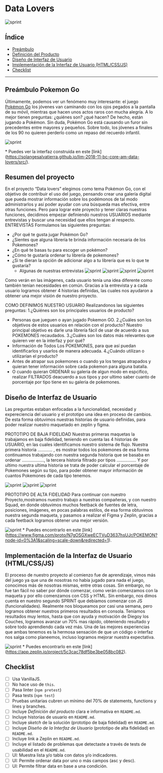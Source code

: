 # Data Lovers
![sprint](ima/sl.jpg)

## Índice

* [Preámbulo](#preámbulo-pokemon-Go)
* [Definición del Producto](#resumen-del-proyecto)
* [Diseño de Interfaz de Usuario](#diseño-de-la-interfaz-de-usuario)
* [Implementación de la Interfaz de Usuario (HTML/CSS/JS)](#Implementación-de-la-Interfaz-de-Usuario-(HTML/CSS/JS))
* [Checklist](#checklist)

***

## Preámbulo  Pokemon Go

Últimamente, podemos ver un fenómeno muy interesante: el juego [Pokémon Go](https://www.youtube.com/watch?v=xnnGSH5N4f8&t=163s) los jóvenes van caminando con los ojos pegados a la pantalla de su móvil, mientras que hacen unos actos raros con mucha alegría. A lo mejor tienen preguntas: ¿quiénes son? ¿qué hacen? De hecho, están jugando a Pokémon.
Sin duda, Pokémon Go está causando un furor sin precedentes entre mayores y pequeños. Sobre todo, los jóvenes a finales de los 90 no quieren perderlo como un repaso del recuerdo infantil.

![sprint](ima/pagina.jpg)

\* Puedes ver la interfaz construida en este  [link]
(https://solangesalvatierra.github.io/lim-2018-11-bc-core-am-data-lovers/src/).

## Resumen del proyecto

En el proyecto “Data lovers” elegimos como tema Pokémon Go, con el objetivo de contribuir el uso del juego, pensando crear una galería digital que pueda mostrar información sobre los podémonos de tal modo administrarlos y así poder ayudar con una búsqueda mas efectiva, entre otras funciones. Pero para lograr este proyecto y tener claras nuestras funciones, decidimos empezar definiendo nuestros USUARIOS mediante entrevistas y buscar una necesidad que ellos tengan al respecto.
ENTREVISTAS 
Formulamos las siguientes preguntas:
* ¿Por qué te gusta jugar Pokémon Go?
* ¿Sientes que alguna librería te brinda información necesaria de los Pokemones?
* ¿En qué te basas tu para escoger un pokémon?
* ¿Cómo te gustaría ordenar tu librería de pokemones?
* ¿Si te dieran la opción de adicionar algo a tu librería que es lo que te gustaría?
    - Algunas de nuestras entrevistas 
![sprint](ima/entre1.jpg)
![sprint](ima/entre2.jpg)
![sprint](ima/entre3.jpg)
![sprint](ima/entre4.jpg)

Como verán en las imágenes, cada usuario tenía una idea diferente como también tenían necesidades en común. Gracias a la entrevista y a cada usuario logramos obtener 4 historias definidas, las cuales nos ayudaron a obtener una mejor visión de nuestro proyecto.

COMO DEFINIMOS NUESTRO USUARIO
Realizandonos las siguientes preguntas:
1.¿Quiénes son los principales usuarios de producto?
* Personas que jueguen o ayan jugado Pokemon GO.
2.¿Cuáles son los objetivos de estos usuarios en relación con el producto?
Nuestro principal objetivo es darle una librería fácil de usar de acuerdo a sus POKEMONES recaudados.
3.¿Cuáles son los datos más relevantes que quieren ver en la interfaz y por qué?
* Información de Todos Los POKEMONES, para que así puedan identificarlos y usarlos de manera
adecuada.
4.¿Cuándo utilizan o utilizarían el producto?
* Antes de atrapar sus pokemones o cuando ya los tengas atrapados y quieran tener información sobre cada pokemon para alguna batalla.
* O cuando quieran ORDENAR su galeria de algun modo en espcifico, realizar FILTRADOS deacuerdo
a sus tipos y por ultimo saber cuanto de porcentaje por tipo tiene en su galeria de pokemones.  

## Diseño de Interfaz de Usuario
Las preguntas estaban enfocadas a la funcionalidad, necesidad y expereciencia del usuario y el prototipo una idea en proceso de cambios. De esta forma obtuvimos nuestras historias de usuario definidas, para poder realizar nuestro maquetado en zeplin y figma.

PROTOTIPO DE BAJA FIDELIDAD 
Nuestras primeras maquetas la trabajamos en baja fidelidad, teniendo en cuenta  las 4 historias de USUARIO, en las cuales identificamos nuestro sistema de flujo. Nuestra primera historia ………… , es mostrar todos los pokemones de esa forma continuamos trabajando con nuestra segunda historia que se basaba en ordenar ………………,  la tercera historia filtrado por tipos ……………. Y por ultimo nuestra ultima historia  se trata de poder calcular el porcentaje de Pokemones según su tipo, para poder obtener mayor información de cuantos  Pokemones de cada tipo tenemos.

![sprint](ima/IMG_5124.jpg)
![sprint](ima/IMG_5125.jpg) ![sprint](ima/IMG_5130.jpg)

PROTOTIPO DE ALTA FIDELIDAD
Para continuar con nuestro Proyecto,mostramos nuestro trabajo a nuestras compañeras, y con nuestro Squad, en donde obtuvimos muchos feetback  de fuentes de letra, posiciones, imágenes, en pocas palabras estilos, de esa forma  obtuvimos  nuestra segunda maqueta, y pasamos a realizar  el Figma y Zeplin, gracias a cada feetback logramos obtener una mejor versión.

![sprint](ima/cel.jpg)
\* Puedes encontrarlo en este  [link]
(https://www.figma.com/proto/N7gOSGXweECTVuD3637hsUJr/POKEMON?node-id=0%3A1&scaling=scale-down&redirected=1).

## Implementación de la Interfaz de Usuario (HTML/CSS/JS)
El proceso de nuestro proyecto al comienzo fue de aprendizaje, vimos más del juego ya que una de nosotras no había jugado para nada el juego, conocimos más de nosotras mismas, entre otras cosas. Sin embargo, no fue tan fácil no saber por dónde comenzar, como verán comenzamos con la maqueta y por ello comenzamos con CSS y HTML. Sin embargo, nos dimos cuenta en nuestro segundo SPRINT que debíamos comenzar con JS (funcionalidades). Realmente nos bloqueamos por casi una semana, pero logramos obtener nuestros primeros resultados en consola. Teníamos resultados muy lentos, hasta que con ayuda y motivación de Diegoy los Couches, logramos avanzar un 70% mas rápido, obteniendo resultado y sobre todo aprendiendo cada vez más.
Una de las mejores experiencias que ambas tenemos es la hermosa sensación de que un código o interfaz nos salga como planeemos, incluso logramos mejorar nuestra expectativa.

![sprint](ima/cel.jpg)
\* Puedes encontrarlo en este  [link]
(https://app.zeplin.io/project/5c3cac78df5be3be058bc082).

## Checklist

* [ ] Usa VanillaJS.
* [ ] No hace uso de `this`.
* [ ] Pasa linter (`npm pretest`)
* [ ] Pasa tests (`npm test`)
* [ ] Pruebas unitarias cubren un mínimo del 70% de statements, functions y
  lines y branches.
* [ ] Incluye _Definición del producto_ clara e informativa en `README.md`.
* [ ] Incluye historias de usuario en `README.md`.
* [ ] Incluye _sketch_ de la solución (prototipo de baja fidelidad) en
  `README.md`.
* [ ] Incluye _Diseño de la Interfaz de Usuario_ (prototipo de alta fidelidad)
  en `README.md`.
* [ ] Incluye link a Zeplin en `README.md`.
* [ ] Incluye el listado de problemas que detectaste a través de tests de
  usabilidad en el `README.md`.
* [ ] UI: Muestra lista y/o tabla con datos y/o indicadores.
* [ ] UI: Permite ordenar data por uno o más campos (asc y desc).
* [ ] UI: Permite filtrar data en base a una condición.
